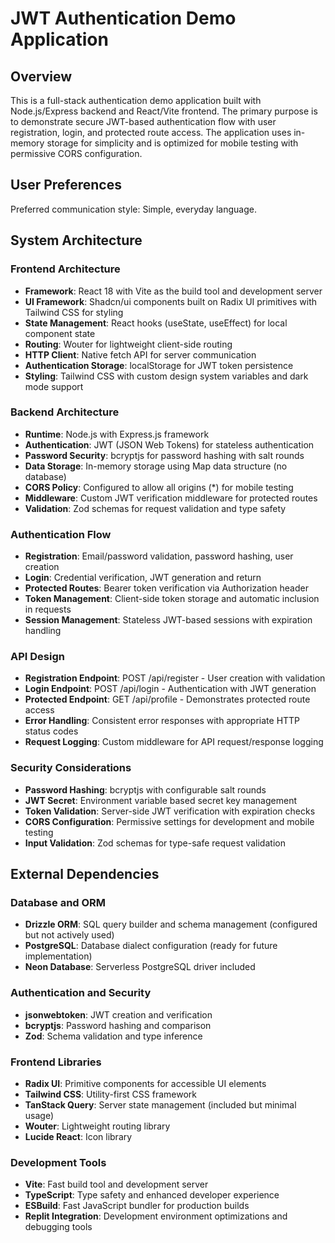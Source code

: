 # JWT Authentication Demo Application

## Overview

This is a full-stack authentication demo application built with Node.js/Express backend and React/Vite frontend. The primary purpose is to demonstrate secure JWT-based authentication flow with user registration, login, and protected route access. The application uses in-memory storage for simplicity and is optimized for mobile testing with permissive CORS configuration.

## User Preferences

Preferred communication style: Simple, everyday language.

## System Architecture

### Frontend Architecture
- **Framework**: React 18 with Vite as the build tool and development server
- **UI Framework**: Shadcn/ui components built on Radix UI primitives with Tailwind CSS for styling
- **State Management**: React hooks (useState, useEffect) for local component state
- **Routing**: Wouter for lightweight client-side routing
- **HTTP Client**: Native fetch API for server communication
- **Authentication Storage**: localStorage for JWT token persistence
- **Styling**: Tailwind CSS with custom design system variables and dark mode support

### Backend Architecture
- **Runtime**: Node.js with Express.js framework
- **Authentication**: JWT (JSON Web Tokens) for stateless authentication
- **Password Security**: bcryptjs for password hashing with salt rounds
- **Data Storage**: In-memory storage using Map data structure (no database)
- **CORS Policy**: Configured to allow all origins (*) for mobile testing
- **Middleware**: Custom JWT verification middleware for protected routes
- **Validation**: Zod schemas for request validation and type safety

### Authentication Flow
- **Registration**: Email/password validation, password hashing, user creation
- **Login**: Credential verification, JWT generation and return
- **Protected Routes**: Bearer token verification via Authorization header
- **Token Management**: Client-side token storage and automatic inclusion in requests
- **Session Management**: Stateless JWT-based sessions with expiration handling

### API Design
- **Registration Endpoint**: POST /api/register - User creation with validation
- **Login Endpoint**: POST /api/login - Authentication with JWT generation
- **Protected Endpoint**: GET /api/profile - Demonstrates protected route access
- **Error Handling**: Consistent error responses with appropriate HTTP status codes
- **Request Logging**: Custom middleware for API request/response logging

### Security Considerations
- **Password Hashing**: bcryptjs with configurable salt rounds
- **JWT Secret**: Environment variable based secret key management
- **Token Validation**: Server-side JWT verification with expiration checks
- **CORS Configuration**: Permissive settings for development and mobile testing
- **Input Validation**: Zod schemas for type-safe request validation

## External Dependencies

### Database and ORM
- **Drizzle ORM**: SQL query builder and schema management (configured but not actively used)
- **PostgreSQL**: Database dialect configuration (ready for future implementation)
- **Neon Database**: Serverless PostgreSQL driver included

### Authentication and Security
- **jsonwebtoken**: JWT creation and verification
- **bcryptjs**: Password hashing and comparison
- **Zod**: Schema validation and type inference

### Frontend Libraries
- **Radix UI**: Primitive components for accessible UI elements
- **Tailwind CSS**: Utility-first CSS framework
- **TanStack Query**: Server state management (included but minimal usage)
- **Wouter**: Lightweight routing library
- **Lucide React**: Icon library

### Development Tools
- **Vite**: Fast build tool and development server
- **TypeScript**: Type safety and enhanced developer experience
- **ESBuild**: Fast JavaScript bundler for production builds
- **Replit Integration**: Development environment optimizations and debugging tools